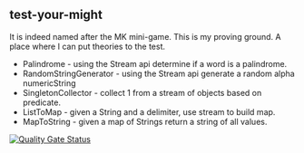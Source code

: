## test-your-might
It is indeed named after the MK mini-game. This is my proving ground. A place where I can put theories to the test.

* Palindrome - using the Stream api determine if a word is a palindrome.
* RandomStringGenerator - using the Stream api generate a random alpha numericString
* SingletonCollector - collect 1 from a stream of objects based on predicate.
* ListToMap - given a String and a delimiter, use stream to build map.
* MapToString - given a map of Strings return a string of all values.

[![Quality Gate Status](https://sonarcloud.io/api/project_badges/measure?project=meegs2369_test-your-might&metric=alert_status)](https://sonarcloud.io/dashboard?id=meegs2369_test-your-might)